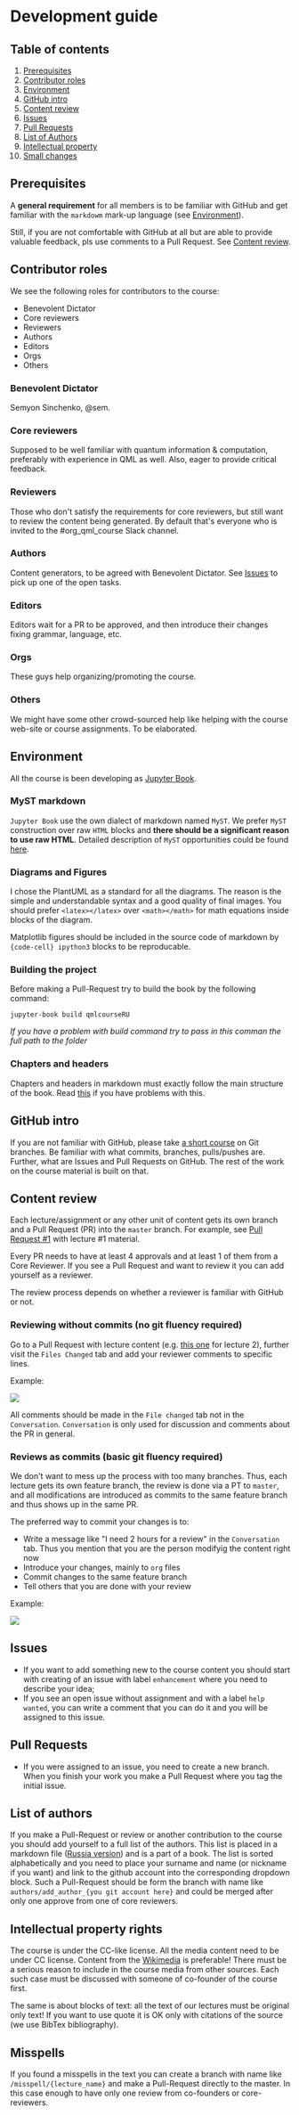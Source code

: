 # Development guide

## Table of contents

1. [Prerequisites](#prerequisites)
2. [Contributor roles](#contributor-roles)
3. [Environment](#environment)
4. [GitHub intro](#github-intro)
5. [Content review](#content-review)
6. [Issues](#issues)
7. [Pull Requests](#pull-requests)
8. [List of Authors](#authors)
9. [Intellectual property](#rights)
10. [Small changes](#misspells)

## Prerequisites

A **general requirement** for all members is to be familiar with GitHub and get familiar with the `markdowm` mark-up language (see [Environment](#environment)).

Still, if you are not comfortable with GitHub at all but are able to provide valuable feedback, pls use comments to a Pull Request. See [Content review](#content-review).

## Contributor roles

We see the following roles for contributors to the course:

- Benevolent Dictator
- Core reviewers
- Reviewers
- Authors
- Editors
- Orgs
- Others

### Benevolent Dictator

Semyon Sinchenko, @sem.

### Core reviewers

Supposed to be well familiar with quantum information & computation, preferably with experience in QML as well. Also, eager to provide critical feedback.

### Reviewers

Those who don't satisfy the requirements for core reviewers, but still want to review the content being generated. By default that's everyone who is invited to the #org_qml_course Slack channel.

### Authors

Content generators, to be agreed with Benevolent Dictator. See [Issues](https://github.com/SemyonSinchenko/qmlcourse.ai/issues) to pick up one of the open tasks.

### Editors

Editors wait for a PR to be approved, and then introduce their changes fixing grammar, language, etc.

### Orgs

These guys help organizing/promoting the course.

### Others

We might have some other crowd-sourced help like helping with the course web-site or course assignments. To be elaborated.

## Environment

All the course is been developing as [Jupyter Book](https://jupyterbook.org/intro.html).

### MyST markdown

`Jupyter Book` use the own dialect of markdown named `MyST`. We prefer `MyST` construction over raw `HTML` blocks and **there should be a significant reason to use raw HTML**. Detailed description of `MyST` opportunities could be found [here](https://jupyterbook.org/reference/cheatsheet.html).

### Diagrams and Figures

I chose the PlantUML as a standard for all the diagrams. The reason is the simple and understandable syntax and a good quality of final images. You should prefer `<latex></latex>` over `<math></math>` for math equations inside blocks of the diagram.

Matplotlib figures should be included in the source code of markdown by `{code-cell} ipython3` blocks to be reproducable.

### Building the project

Before making a Pull-Request try to build the book by the following command:

```{shell}
jupyter-book build qmlcourseRU
```

_If you have a problem with build command try to pass in this comman the full path to the folder_

### Chapters and headers

Chapters and headers in markdown must exactly follow the main structure of the book. Read [this](https://jupyterbook.org/customize/toc.html#how-headers-and-sections-map-onto-to-book-structure) if you have problems with this.

## GitHub intro

If you are not familiar with GitHub, please take [a short course](https://learngitbranching.js.org/) on Git branches. Be familiar with what commits, branches, pulls/pushes are. Further, what are Issues and Pull Requests on GitHub. The rest of the work on the course material is built on that.

## Content review

Each lecture/assignment or any other unit of content gets its own branch and a Pull Request (PR) into the `master` branch. For example, see [Pull Request #1](https://github.com/SemyonSinchenko/qmlcourse.ai/pull/1) with lecture #1 material.

Every PR needs to have at least 4 approvals and at least 1 of them from a Core Reviewer. If you see a Pull Request and want to review it you can add yourself as a reviewer.

The review process depends on whether a reviewer is familiar with GitHub or not.

### Reviewing without commits (no git fluency required)

Go to a Pull Request with lecture content (e.g. [this one](https://github.com/SemyonSinchenko/qmlcourse.ai/pull/3/files) for lecture 2), further visit the `Files Changed` tab and add your reviewer comments to specific lines.

Example:

<img src="https://habrastorage.org/webt/3m/zv/wv/3mzvwvnqmeatuuyvob5qpvfvobk.png" />

All comments should be made in the `File changed` tab not in the `Conversation`. `Conversation` is only used for discussion and comments about the PR in general.

### Reviews as commits (basic git fluency required)

We don't want to mess up the process with too many branches. Thus, each lecture gets its own feature branch, the review is done via a PT to `master`, and all modifications are introduced as commits to the same feature branch and thus shows up in the same PR.

The preferred way to commit your changes is to:

- Write a message like "I need 2 hours for a review" in the `Conversation` tab. Thus you mention that you are the person modifyig the content right now
- Introduce your changes, mainly to `org` files
- Commit changes to the same feature branch
- Tell others that you are done with your review

Example:

 <img src="https://habrastorage.org/webt/1f/fa/ob/1ffaobyn99cuc58fa19pvse_pvw.png" />

## Issues

- If you want to add something new to the course content you should start with creating of an issue with label `enhancement` where you need to describe your idea;
- If you see an open issue without assignment and with a label `help wanted`, you can write a comment that you can do it and you will be assigned to this issue.

## Pull Requests

- If you were assigned to an issue, you need to create a new branch. When you finish your work you make a Pull Request where you tag the initial issue.

## List of authors <a name="authors"></a>

If you make a Pull-Request or review or another contribution to the course you should add yourself to a full list of the authors. This list is placed in a markdown file ([Russia version](./qmlcourseRU/book/authors.md)) and is a part of a book. The list is sorted alphabetically and you need to place your surname and name (or nickname if you want) and link to the github account into the corresponding dropdown block. Such a Pull-Request should be form the branch with name like `authors/add_author_{you git account here}` and could be merged after only one approve from one of core reviewers.

## Intellectual property rights <a name="rights"></a>

The course is under the CC-like license. All the media content need to be under CC license. Content from the [Wikimedia](https://commons.wikimedia.org/wiki/Main_Page) is preferable! There must be a serious reason to include in the course media from other sources. Each such case must be discussed with someone of co-founder of the course first.

The same is about blocks of text: all the text of our lectures must be original only text! If you want to use quote it is OK only with citations of the source (we use BibTex bibliography).

## Misspells

If you found a misspells in the text you can create a branch with name like `/misspell/{lecture_name}` and make a Pull-Request directly to the master. In this case enough to have only one review from co-founders or core-reviewers.
